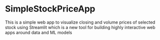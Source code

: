 # SimpleStockPriceApp
This is a simple web app to visualize closing and volume prices of selected stock using Streamlit which is a new tool for building highly interactive web apps around data and ML models
